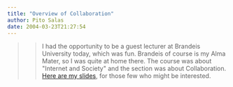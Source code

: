```yaml
---
title: "Overview of Collaboration"
author: Pito Salas
date: 2004-03-23T21:27:54
---
```



>>

>> I had the opportunity to be a guest lecturer at Brandeis University today,
which was fun. Brandeis of course is my Alma Mater, so I was quite at home
there. The course was about "Internet and Society" and the section was about
Collaboration. [Here are my
slides](</Brandeis%20CS%20on%20Collab_files/frame.htm>), for those few who
might be interested.


